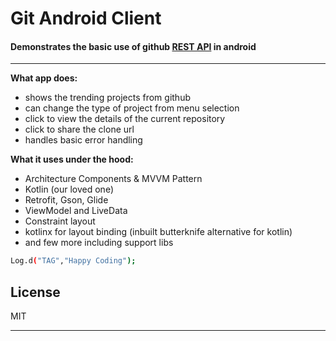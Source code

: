 # Git Android Client
#### Demonstrates the basic use of github [REST API](https://developer.github.com/v3/search/) in android

---

**What app does:**

* shows the trending projects from github
* can change the type of project from menu selection
* click to view the details of the current repository
* click to share the clone url
* handles basic error handling

**What it uses under the hood:**

* Architecture Components & MVVM Pattern  
* Kotlin (our loved one)
* Retrofit, Gson, Glide 
* ViewModel and LiveData
* Constraint layout
* kotlinx for layout binding (inbuilt butterknife alternative for kotlin)
* and few more including support libs

```sh
Log.d("TAG","Happy Coding");
```

License
----

MIT

---
